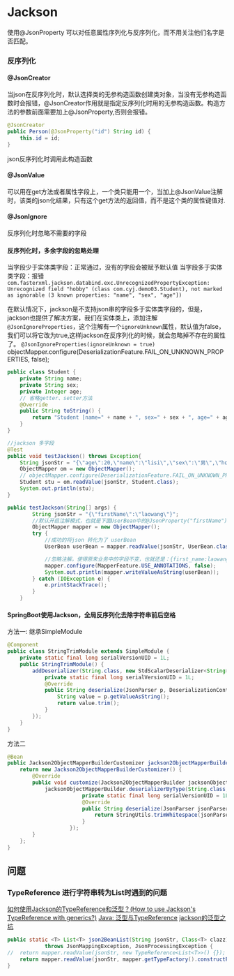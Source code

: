 # Jackson
<!-- @author DHJT 2020-05-09 -->

使用@JsonProperty 可以对任意属性序列化与反序列化，而不用关注他们名字是否匹配。

### 反序列化

#### @JsonCreator
当json在反序列化时，默认选择类的无参构造函数创建类对象，当没有无参构造函数时会报错，@JsonCreator作用就是指定反序列化时用的无参构造函数。构造方法的参数前面需要加上@JsonProperty,否则会报错。
```java
@JsonCreator
public Person(@JsonProperty("id") String id) {
    this.id = id;
}
```
json反序列化时调用此构造函数

#### @JsonValue
可以用在get方法或者属性字段上，一个类只能用一个，当加上@JsonValue注解时，该类的json化结果，只有这个get方法的返回值，而不是这个类的属性键值对.


#### @JsonIgnore
反序列化时忽略不需要的字段

#### 反序列化时，多余字段的忽略处理
当字段少于实体类字段：正常通过，没有的字段会被赋予默认值
当字段多于实体类字段：报错`com.fasterxml.jackson.databind.exc.UnrecognizedPropertyException: Unrecognized field "hobby" (class com.cyj.demo03.Student), not marked as ignorable (3 known properties: "name", "sex", "age"])`

在默认情况下，jackson是不支持json串的字段多于实体类字段的，但是，jackson也提供了解决方案，我们在实体类上，添加注解`@JsonIgnoreProperties`，这个注解有一个`ignoreUnknown`属性，默认值为false，我们可以将它改为true,这样jackson在反序列化的时候，就会忽略掉不存在的属性了。
`@JsonIgnoreProperties(ignoreUnknown = true)`
objectMapper.configure(DeserializationFeature.FAIL_ON_UNKNOWN_PROPERTIES, false);

```java
public class Student {
    private String name;
    private String sex;
    private Integer age;
    // 省略getter、setter方法
    @Override
    public String toString() {
        return "Student [name=" + name + ", sex=" + sex + ", age=" + age + "]";
    }
}

//jackson 多字段
@Test
public void testJackson() throws Exception{
    String jsonStr = "{\"age\":20,\"name\":\"lisi\",\"sex\":\"男\",\"hobby\":\"basketball\"}";
    ObjectMapper om = new ObjectMapper();
    // objectMapper.configure(DeserializationFeature.FAIL_ON_UNKNOWN_PROPERTIES, false);
    Student stu = om.readValue(jsonStr, Student.class);
    System.out.println(stu);
}

public testJackson(String[] args) {
        String jsonStr = "{\"firstName\":\"laowang\"}";
        //默认开启注解模式，也就是下面UserBean中的@JsonProperty("firstName")是起效果的
        ObjectMapper mapper = new ObjectMapper();
        try {
            //成功的将json 转化为了 userBean
            UserBean userBean = mapper.readValue(jsonStr, UserBean.class);

            //忽略注解，使得原来业务中的字段不变，也就还是：{first_name:laowang}，如果不设置，则返回{firstName:laowang}
            mapper.configure(MapperFeature.USE_ANNOTATIONS, false);
            System.out.println(mapper.writeValueAsString(userBean));
        } catch (IOException e) {
            e.printStackTrace();
        }
    }
```

#### SpringBoot使用Jackson，全局反序列化去除字符串前后空格
方法一: 继承SimpleModule
```java
@Component
public class StringTrimModule extends SimpleModule {
    private static final long serialVersionUID = 1L;
    public StringTrimModule() {
        addDeserializer(String.class, new StdScalarDeserializer<String>(String.class) {
            private static final long serialVersionUID = 1L;
            @Override
            public String deserialize(JsonParser p, DeserializationContext ctxt) throws IOException, JsonProcessingException {
                String value = p.getValueAsString();
                return value.trim();
            }
        });
    }
}
```
方法二
```java
@Bean
public Jackson2ObjectMapperBuilderCustomizer jackson2ObjectMapperBuilderCustomizer() {
    return new Jackson2ObjectMapperBuilderCustomizer() {
        @Override
        public void customize(Jackson2ObjectMapperBuilder jacksonObjectMapperBuilder) {
            jacksonObjectMapperBuilder.deserializerByType(String.class, new StdScalarDeserializer<String>(String.class) {
                        private static final long serialVersionUID = 1L;
                        @Override
                        public String deserialize(JsonParser jsonParser, DeserializationContext ctx) throws IOException {
                            return StringUtils.trimWhitespace(jsonParser.getValueAsString());
                        }
                    });
        }
    };
}
```

## 问题

### TypeReference 进行字符串转为List时遇到的问题
[如何使用Jackson的TypeReference和泛型？(How to use Jackson&#39;s TypeReference with generics?)](https://www.it1352.com/788119.html)
[Java: 泛型与TypeReference](https://segmentfault.com/q/1010000019170109)
[jackson的泛型之坑](https://blog.csdn.net/cy921107/article/details/94559190)
```java
public static <T> List<T> json2BeanList(String jsonStr, Class<T> clazz)
            throws JsonMappingException, JsonProcessingException {
//  return mapper.readValue(jsonStr, new TypeReference<List<T>>() {});
    return mapper.readValue(jsonStr, mapper.getTypeFactory().constructParametricType(List.class, clazz));
}
```